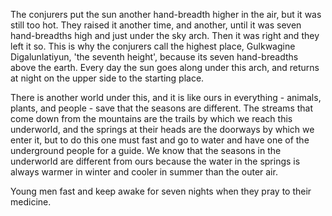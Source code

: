The conjurers put the sun another hand-breadth higher in the air, but it was still too hot. They raised it another time, and another, until it was seven hand-breadths high and just under the sky arch. Then it was right and they left it so. This is why the conjurers call the highest place, Gulkwagine Digalunlatiyun, 'the seventh height', because its seven hand-breadths above the earth. Every day the sun goes along under this arch, and returns at night on the upper side to the starting place.

There is another world under this, and it is like ours in everything - animals, plants, and people - save that the seasons are different. The streams that come down from the mountains are the trails by which we reach this underworld, and the springs at their heads are the doorways by which we enter it, but to do this one must fast and go to water and have one of the underground people for a guide. We know that the seasons in the underworld are different from ours because the water in the springs is always warmer in winter and cooler in summer than the outer air.

Young men fast and keep awake for seven nights when they pray to their medicine.